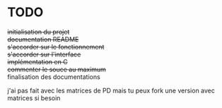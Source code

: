 TODO
=======
<del>initialisation du projet</del><br />
<del>documentation README</del><br />
<del>s'accorder sur le fonctionnement</del><br />
<del>s'accorder sur l'interface</del><br />
<del>implémentation en C</del><br />
<del>commenter le souce au maximum</del><br />
finalisation des documentations<br />

j'ai pas fait avec les matrices de PD mais tu peux fork une version avec matrices si besoin
